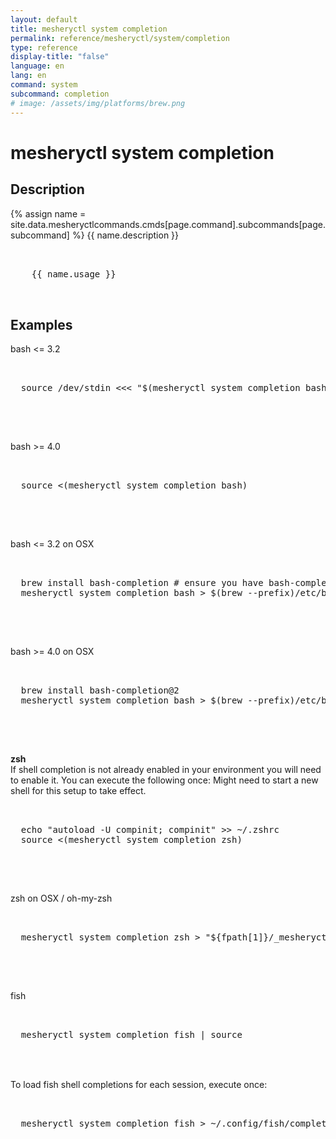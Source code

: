 ```yaml
---
layout: default
title: mesheryctl system completion
permalink: reference/mesheryctl/system/completion
type: reference
display-title: "false"
language: en
lang: en
command: system
subcommand: completion
# image: /assets/img/platforms/brew.png
---
```


<!-- Copy this template to create individual doc pages for each mesheryctl commands -->

<!-- Name of the command -->
#  mesheryctl system completion

## Description

{% assign name = site.data.mesheryctlcommands.cmds[page.command].subcommands[page.subcommand] %}
{{ name.description }}

<!-- Basic usage of the command -->
<pre class="codeblock-pre">
  <div class="codeblock">
    {{ name.usage }}
  </div>
</pre>

## Examples

bash <= 3.2
<pre class="codeblock-pre">
  <div class="codeblock">
  source /dev/stdin <<< "$(mesheryctl system completion bash)"
  </div>
</pre>

<br/>

bash >= 4.0
<pre class="codeblock-pre">
  <div class="codeblock">
  source <(mesheryctl system completion bash)
  </div>
</pre>

<br/>

bash <= 3.2 on OSX
<pre class="codeblock-pre">
  <div class="codeblock">
  brew install bash-completion # ensure you have bash-completion 1.3+
  mesheryctl system completion bash > $(brew --prefix)/etc/bash_completion.d/mesheryctl
  </div>
</pre>

<br/>

bash >= 4.0 on OSX
<pre class="codeblock-pre">
  <div class="codeblock">
  brew install bash-completion@2
  mesheryctl system completion bash > $(brew --prefix)/etc/bash_completion.d/mesheryctl
  </div>
</pre>

<br/>

**zsh**
<br/>
If shell completion is not already enabled in your environment you will need to enable it.  You can execute the following once:
Might need to start a new shell for this setup to take effect.
<pre class="codeblock-pre">
  <div class="codeblock">
  echo "autoload -U compinit; compinit" >> ~/.zshrc
  source <(mesheryctl system completion zsh)
  </div>
</pre>

<br/>

zsh on OSX / oh-my-zsh
<pre class="codeblock-pre">
  <div class="codeblock">
  mesheryctl system completion zsh > "${fpath[1]}/_mesheryctl"
  </div>
</pre>

<br/>  

fish
<pre class="codeblock-pre">
  <div class="codeblock">
  mesheryctl system completion fish | source
  </div>
</pre>

<br/>
To load fish shell completions for each session, execute once:
<pre class="codeblock-pre">
  <div class="codeblock">
  mesheryctl system completion fish > ~/.config/fish/completions/mesheryctl.fish
  </div>
</pre> 
  
<br/>


<!-- Options/Flags available in this command -->
<!-- ## Options -->

<!-- {% for flag_hash in site.data.mesheryctlcommands.lifecycle.system.completion.flag %}{% assign flag = flag_hash[1] %}
{{ flag.description }}
<pre class="codeblock-pre">
  <div class="codeblock">
    {{ flag.flag }}
  </div>
</pre>
{% endfor %}
<br/>
-->